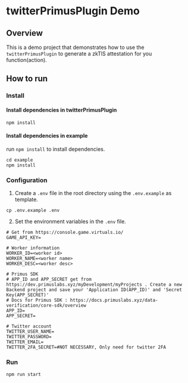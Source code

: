 # twitterPrimusPlugin Demo
## Overview
This is a demo project that demonstrates how to use the `twitterPrimusPlugin` to generate a zkTlS attestation for you function(action).

## How to run

### Install
####  Install dependencies in twitterPrimusPlugin
```shell
npm install
```
#### Install dependencies in example
run `npm install` to install dependencies.
```shell
cd example
npm install
```

### Configuration
1. Create a `.env` file in the root directory using the `.env.example` as template.
```shell
cp .env.example .env
```

2. Set the environment variables in the `.env` file.
```dotenv
# Get from https://console.game.virtuals.io/
GAME_API_KEY=

# Worker information
WORKER_ID=<worker id>
WORKER_NAME=<worker name>
WORKER_DESC=<worker desc>

# Primus SDK 
# APP_ID and APP_SECRET get from https://dev.primuslabs.xyz/myDevelopment/myProjects . Create a new Backend project and save your 'Application ID(APP_ID)' and 'Secret Key(APP_SECRET)'
# Docs for Primus SDK : https://docs.primuslabs.xyz/data-verification/core-sdk/overview
APP_ID=
APP_SECRET=

# Twitter account
TWITTER_USER_NAME=
TWITTER_PASSWORD=
TWITTER_EMAIL=
TWITTER_2FA_SECRET=#NOT NECESSARY, Only need for twitter 2FA
```

### Run
```shell
npm run start
```